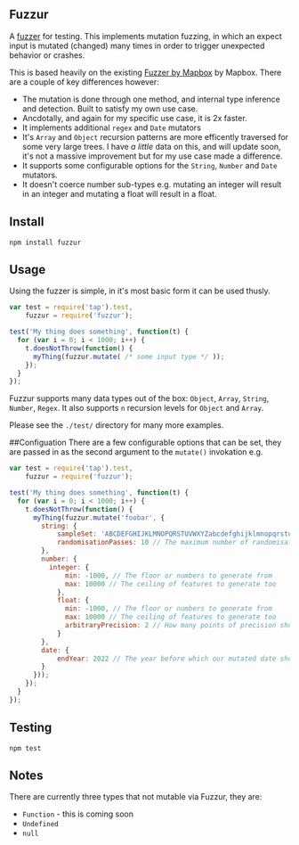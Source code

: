 ## Fuzzur

A [fuzzer](http://en.wikipedia.org/wiki/Fuzz_testing) for testing. This implements mutation fuzzing, in which an expect input is mutated (changed) many times in order to trigger unexpected behavior or crashes.

This is based heavily on the existing [Fuzzer by Mapbox](https://github.com/mapbox/fuzzer) by Mapbox. There are a couple of key differences however:

* The mutation is done through one method, and internal type inference and detection. Built to satisfy my own use case.
* Ancdotally, and again for my specific use case, it is 2x faster.
* It implements additional `regex` and `Date` mutators
* It's `Array` and `Object` recursion patterns are more efficently traversed for some very large trees. I have *a little* data on this, and will update soon, it's not a massive improvement but for my use case made a difference.
* It supports some configurable options for the `String`, `Number` and `Date` mutators.
* It doesn't coerce number sub-types e.g. mutating an integer will result in an integer and mutating a float will result in a float.

## Install

```
npm install fuzzur
```

## Usage

Using the fuzzer is simple, in it's most basic form it can be used thusly.

```javascript
var test = require('tap').test,
    fuzzur = require('fuzzur');

test('My thing does something', function(t) {
  for (var i = 0; i < 1000; i++) {
    t.doesNotThrow(function() {
      myThing(fuzzur.mutate( /* some input type */ ));
    });
  }
});
```

Fuzzur supports many data types out of the box: `Object`, `Array`, `String`, `Number`, `Regex`. It also supports `n` recursion levels for `Object` and `Array`.

Please see the `./test/` directory for many more examples.

##Configuation
There are a few configurable options that can be set, they are passed in as the second argument to the `mutate()` invokation e.g.

```javascript
var test = require('tap').test,
    fuzzur = require('fuzzur');

test('My thing does something', function(t) {
  for (var i = 0; i < 1000; i++) {
    t.doesNotThrow(function() {
      myThing(fuzzur.mutate('foobar', {
        string: {
            sampleSet: 'ABCDEFGHIJKLMNOPQRSTUVWXYZabcdefghijklmnopqrstuvwxyz0123456789', // The set of chars from which the mutated strings are built, can be overriden with custom sets
            randomisationPasses: 10 // The maximum number of randomisation passes that are done on each string, a random number between 1 and this
        },
        number: {
          integer: {
              min: -1000, // The floor or numbers to generate from
              max: 10000 // The ceiling of features to generate too
            },
            float: {
              min: -1000, // The floor or numbers to generate from
              max: 10000 // The ceiling of features to generate too
              arbitraryPrecision: 2 // How many points of precision should be passed into .toFixed()
            }
        },
        date: {
            endYear: 2022 // The year before which our mutated date should be generated
        }
      }));
    });
  }
});
```


## Testing

```
npm test
```

## Notes

There are currently three types that not mutable via Fuzzur, they are:

* `Function` - this is coming soon
* `Undefined`
* `null`
